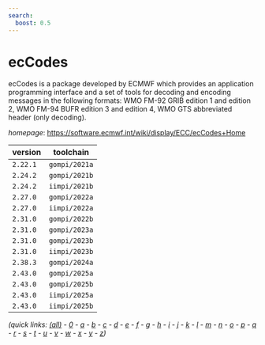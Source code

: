 ```yaml
---
search:
  boost: 0.5
---
```

# ecCodes

ecCodes is a package developed by ECMWF which provides an application programming interface and  a set of tools for decoding and encoding messages in the following formats: WMO FM-92 GRIB edition 1 and edition 2,  WMO FM-94 BUFR edition 3 and edition 4, WMO GTS abbreviated header (only decoding).

*homepage*: <https://software.ecmwf.int/wiki/display/ECC/ecCodes+Home>

version | toolchain
--------|----------
``2.22.1`` | ``gompi/2021a``
``2.24.2`` | ``gompi/2021b``
``2.24.2`` | ``iimpi/2021b``
``2.27.0`` | ``gompi/2022a``
``2.27.0`` | ``iimpi/2022a``
``2.31.0`` | ``gompi/2022b``
``2.31.0`` | ``gompi/2023a``
``2.31.0`` | ``gompi/2023b``
``2.31.0`` | ``iimpi/2023b``
``2.38.3`` | ``gompi/2024a``
``2.43.0`` | ``gompi/2025a``
``2.43.0`` | ``gompi/2025b``
``2.43.0`` | ``iimpi/2025a``
``2.43.0`` | ``iimpi/2025b``


*(quick links: [(all)](../index.md) - [0](../0/index.md) - [a](../a/index.md) - [b](../b/index.md) - [c](../c/index.md) - [d](../d/index.md) - [e](../e/index.md) - [f](../f/index.md) - [g](../g/index.md) - [h](../h/index.md) - [i](../i/index.md) - [j](../j/index.md) - [k](../k/index.md) - [l](../l/index.md) - [m](../m/index.md) - [n](../n/index.md) - [o](../o/index.md) - [p](../p/index.md) - [q](../q/index.md) - [r](../r/index.md) - [s](../s/index.md) - [t](../t/index.md) - [u](../u/index.md) - [v](../v/index.md) - [w](../w/index.md) - [x](../x/index.md) - [y](../y/index.md) - [z](../z/index.md))*

